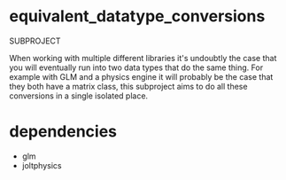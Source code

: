 # equivalent_datatype_conversions

SUBPROJECT

When working with multiple different libraries it's undoubtly the case that you will eventually run into two data types
that do the same thing.
For example with GLM and a physics engine it will probably be the case that they both have a matrix class, this
subproject aims to do all these conversions in a single isolated place.

# dependencies

* glm
* joltphysics